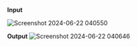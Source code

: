 **Input**

![Screenshot 2024-06-22 040550](https://github.com/MURTADHA28/Fibonacci-Sequence-Laravel-Way-/assets/160097883/06c9570c-6891-4f8b-9193-971802537f12)

**Output**
![Screenshot 2024-06-22 040646](https://github.com/MURTADHA28/Fibonacci-Sequence-Laravel-Way-/assets/160097883/4d2425c4-ca9a-4e3a-a1b5-fe917b570932)


